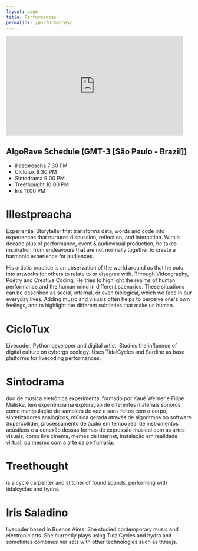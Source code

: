 ```yaml
---
layout: page
title: Performances
permalink: /performances/
---
```

<iframe frameborder="0" height="270" src="https://youtube.com/embed/_5gvBKAnABY" width="480"></iframe>

## AlgoRave Schedule (GMT-3 [São Paulo - Brazil])
* illestpreacha 7:30 PM
* Ciclotux 8:30 PM
* Sintodrama 9:00 PM
* Treethought 10:00 PM
* Iris 11:00 PM


# Illestpreacha
Experiential Storyteller  that transforms data, words and code  into experiences that nurtures discussion, reflection, and interaction. With a decade plus of performance, event & audiovisual production, he takes inspiration from endeavours that are not normally together to create a harmonic experience for audiences.

His artistic practice is an observation of the world around us that he puts into artworks for others to relate to or disagree with. Through Videography, Poetry and Creative Coding, He tries to highlight the realms of human performance and the human mind in different scenarios. These situations can be described as social, internal, or even biological, which we face in our everyday lives. Adding music and visuals often helps to perceive one's own feelings, and to highlight the different subtleties that make us human.

# CicloTux
Livecoder, Python developer and digital artist. Studies the influence of digital culture on cyborgs ecology. Uses TidalCycles and Sardine as base platforms for livecoding performances.

# Sintodrama
duo de música eletrônica experimental formado por Kauê Werner e Filipe Maliska, tem experiência na exploração de diferentes materiais sonoros, como manipulação de samplers de voz e sons feitos com o corpo, sintetizadores analógicos, música gerada através de algoritmos no software Supercollider, processamento de áudio em tempo real de instrumentos acústicos e a conexão dessas formas de expressão musical com as artes visuais, como live cinema, memes de internet, instalação em realidade virtual, ou mesmo com a arte da perfumaria.

# Treethought
is a cycle carpenter and stitcher of found sounds. performing with tidalcycles and hydra.

# Iris Saladino
livecoder based in Buenos Aires. She studied contemporary music and electronic arts. She currently plays using TidalCycles and hydra and sometimes combines her sets with other technologies such as threejs.
